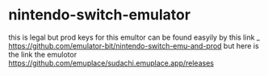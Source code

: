 # nintendo-switch-emulator
this is legal but prod keys for this emultor can be found easyily by this link _ https://github.com/emulator-bit/nintendo-switch-emu-and-prod
but here is the link the emulotor https://github.com/emuplace/sudachi.emuplace.app/releases
